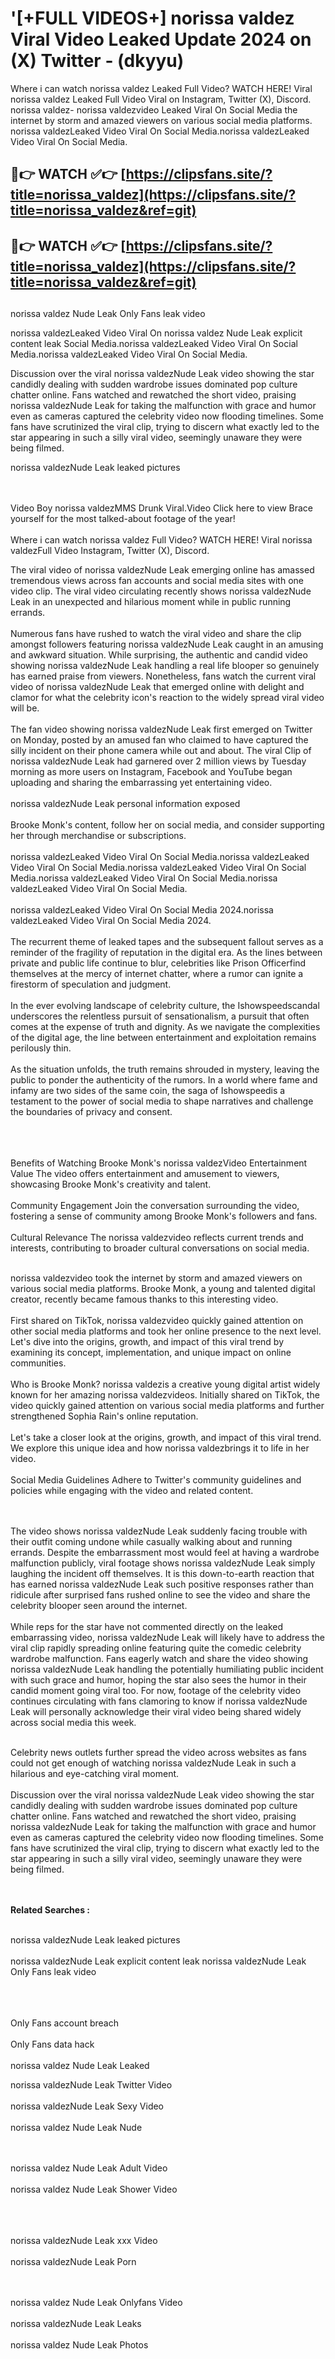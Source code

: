 #  '[+FULL VIDEOS+] norissa valdez Viral Video Leaked Update 2024 on (X) Twitter - (dkyyu)

Where i can watch norissa valdez Leaked Full Video? WATCH HERE! Viral norissa valdez Leaked Full Video Viral on Instagram, Twitter (X), Discord.
norissa valdez- norissa valdezvideo Leaked Viral On Social Media the internet by storm and amazed viewers on various social media platforms.
norissa valdezLeaked Video Viral On Social Media.norissa valdezLeaked Video Viral On Social Media.




## 🔴👉 WATCH ✅👉 [https://clipsfans.site/?title=norissa_valdez](https://clipsfans.site/?title=norissa_valdez&ref=git)


## 🔴👉 WATCH ✅👉 [https://clipsfans.site/?title=norissa_valdez](https://clipsfans.site/?title=norissa_valdez&ref=git)
##


norissa valdez Nude Leak Only Fans leak video 


norissa valdezLeaked Video Viral On  norissa valdez Nude Leak explicit content leak Social Media.norissa valdezLeaked Video Viral On Social Media.norissa valdezLeaked Video Viral On Social Media.



Discussion over the viral norissa valdezNude Leak video showing the star candidly dealing with sudden wardrobe issues dominated pop culture chatter online. Fans watched and rewatched the short video, praising norissa valdezNude Leak for taking the malfunction with grace and humor even as cameras captured the celebrity video now flooding timelines. Some fans have scrutinized the viral clip, trying to discern what exactly led to the star appearing in such a silly viral video, seemingly unaware they were being filmed.


norissa valdezNude Leak leaked pictures


  <br>

  <br>
Video Boy norissa valdezMMS Drunk Viral.Video Click here to view Brace yourself for the most talked-about footage of the year!
<br><br>
Where i can watch norissa valdez Full Video? WATCH HERE! Viral norissa valdezFull Video Instagram, Twitter (X), Discord.

The viral video of norissa valdezNude Leak emerging online has amassed tremendous views across fan accounts and social media sites with one video clip. The viral video circulating recently shows norissa valdezNude Leak in an unexpected and hilarious moment while in public running errands.
<br><br>
Numerous fans have rushed to watch the viral video and share the clip amongst followers featuring norissa valdezNude Leak caught in an amusing and awkward situation. While surprising, the authentic and candid video showing norissa valdezNude Leak handling a real life blooper so genuinely has earned praise from viewers. Nonetheless, fans watch the current viral video of norissa valdezNude Leak that emerged online with delight and clamor for what the celebrity icon's reaction to the widely spread viral video will be.
<br><br>
The fan video showing norissa valdezNude Leak first emerged on Twitter on Monday, posted by an amused fan who claimed to have captured the silly incident on their phone camera while out and about. The viral Clip of norissa valdezNude Leak had garnered over 2 million views by Tuesday morning as more users on Instagram, Facebook and YouTube began uploading and sharing the embarrassing yet entertaining video.
<br><br>
norissa valdezNude Leak personal information exposed
<br><br>
Brooke Monk's content, follow her on social media, and consider supporting her through merchandise or subscriptions.
<br><br>
norissa valdezLeaked Video Viral On Social Media.norissa valdezLeaked Video Viral On Social Media.norissa valdezLeaked Video Viral On Social Media.norissa valdezLeaked Video Viral On Social Media.norissa valdezLeaked Video Viral On Social Media.
<br><br>
norissa valdezLeaked Video Viral On Social Media 2024.norissa valdezLeaked Video Viral On Social Media 2024.
<br><br>
The recurrent theme of leaked tapes and the subsequent fallout serves as a reminder of the fragility of reputation in the digital era. As the lines between private and public life continue to blur, celebrities like Prison Officerfind themselves at the mercy of internet chatter, where a rumor can ignite a firestorm of speculation and judgment.
<br><br>
In the ever evolving landscape of celebrity culture, the Ishowspeedscandal underscores the relentless pursuit of sensationalism, a pursuit that often comes at the expense of truth and dignity. As we navigate the complexities of the digital age, the line between entertainment and exploitation remains perilously thin.
<br><br>
As the situation unfolds, the truth remains shrouded in mystery, leaving the public to ponder the authenticity of the rumors. In a world where fame and infamy are two sides of the same coin, the saga of Ishowspeedis a testament to the power of social media to shape narratives and challenge the boundaries of privacy and consent.
<br><br>

<br><br>
Benefits of Watching Brooke Monk's norissa valdezVideo Entertainment Value The video offers entertainment and amusement to viewers, showcasing Brooke Monk's creativity and talent.
<br><br>
Community Engagement Join the conversation surrounding the video, fostering a sense of community among Brooke Monk's followers and fans.
<br><br>
Cultural Relevance The norissa valdezvideo reflects current trends and interests, contributing to broader cultural conversations on social media.
<br><br>


norissa valdezvideo took the internet by storm and amazed viewers on various social media platforms. Brooke Monk, a young and talented digital creator, recently became famous thanks to this interesting video.
<br><br>
First shared on TikTok, norissa valdezvideo quickly gained attention on other social media platforms and took her online presence to the next level. Let's dive into the origins, growth, and impact of this viral trend by examining its concept, implementation, and unique impact on online communities.
<br><br>
Who is Brooke Monk? norissa valdezis a creative young digital artist widely known for her amazing norissa valdezvideos. Initially shared on TikTok, the video quickly gained attention on various social media platforms and further strengthened Sophia Rain's online reputation.
<br><br>
Let's take a closer look at the origins, growth, and impact of this viral trend. We explore this unique idea and how norissa valdezbrings it to life in her video.
<br><br>
Social Media Guidelines Adhere to Twitter's community guidelines and policies while engaging with the video and related content.


<br><br>
The video shows norissa valdezNude Leak suddenly facing trouble with their outfit coming undone while casually walking about and running errands. Despite the embarrassment most would feel at having a wardrobe malfunction publicly, viral footage shows norissa valdezNude Leak simply laughing the incident off themselves. It is this down-to-earth reaction that has earned norissa valdezNude Leak such positive responses rather than ridicule after surprised fans rushed online to see the video and share the celebrity blooper seen around the internet.
<br><br>
While reps for the star have not commented directly on the leaked embarrassing video, norissa valdezNude Leak will likely have to address the viral clip rapidly spreading online featuring quite the comedic celebrity wardrobe malfunction. Fans eagerly watch and share the video showing norissa valdezNude Leak handling the potentially humiliating public incident with such grace and humor, hoping the star also sees the humor in their candid moment going viral too. For now, footage of the celebrity video continues circulating with fans clamoring to know if norissa valdezNude Leak will personally acknowledge their viral video being shared widely across social media this week.
<br><br>

Celebrity news outlets further spread the video across websites as fans could not get enough of watching norissa valdezNude Leak in such a hilarious and eye-catching viral moment.
<br><br>
Discussion over the viral norissa valdezNude Leak video showing the star candidly dealing with sudden wardrobe issues dominated pop culture chatter online. Fans watched and rewatched the short video, praising norissa valdezNude Leak for taking the malfunction with grace and humor even as cameras captured the celebrity video now flooding timelines. Some fans have scrutinized the viral clip, trying to discern what exactly led to the star appearing in such a silly viral video, seemingly unaware they were being filmed.


<br><br>
<strong>Related Searches :</strong>
<br><br>

norissa valdezNude Leak leaked pictures
<br><br>
norissa valdezNude Leak explicit content leak
norissa valdezNude Leak Only Fans leak video
<br><br>

<br><br>
Only Fans account breach
<br><br>
Only Fans data hack
<br><br>
norissa valdez Nude Leak Leaked

norissa valdezNude Leak Twitter Video
<br><br>
norissa valdezNude Leak Sexy Video
<br><br>
norissa valdez Nude Leak Nude

<br><br>
norissa valdez Nude Leak Adult Video
<br><br>
norissa valdez Nude Leak Shower Video
<br><br>

<br><br>
norissa valdezNude Leak xxx Video
<br><br>
norissa valdezNude Leak Porn

<br><br>
norissa valdez Nude Leak Onlyfans Video
<br><br>
norissa valdezNude Leak Leaks
<br><br>
norissa valdez Nude Leak Photos